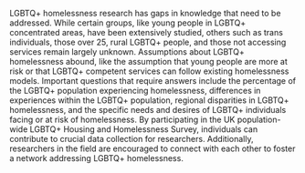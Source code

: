 LGBTQ+ homelessness research has gaps in knowledge that need to be addressed.
While certain groups, like young people in LGBTQ+ concentrated areas, have been
extensively studied, others such as trans individuals, those over 25, rural
LGBTQ+ people, and those not accessing services remain largely unknown.
Assumptions about LGBTQ+ homelessness abound, like the assumption that young
people are more at risk or that LGBTQ+ competent services can follow existing
homelessness models. Important questions that require answers include the
percentage of the LGBTQ+ population experiencing homelessness, differences in
experiences within the LGBTQ+ population, regional disparities in LGBTQ+
homelessness, and the specific needs and desires of LGBTQ+ individuals facing
or at risk of homelessness. By participating in the UK population-wide LGBTQ+
Housing and Homelessness Survey, individuals can contribute to crucial data
collection for researchers. Additionally, researchers in the field are
encouraged to connect with each other to foster a network addressing LGBTQ+
homelessness.